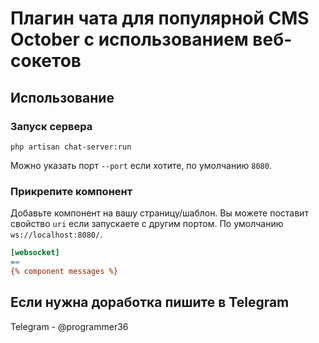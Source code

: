 # Плагин чата для популярной CMS October с использованием веб-сокетов

## Использование

### Запуск сервера

```shell
php artisan chat-server:run
```

Можно указать порт `--port` если хотите, по умолчанию `8080`.

### Прикрепите компонент

Добавьте компонент на вашу страницу/шаблон.
Вы можете поставит свойство `uri` если запускаете с другим портом.
По умолчанию `ws://localhost:8080/`.

```ini
[websocket]
==
{% component messages %}
```

## Если нужна доработка пишите в Telegram
Telegram - @programmer36
